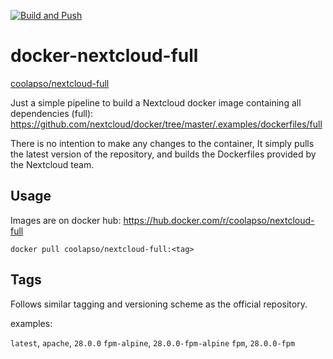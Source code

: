 [![Build and Push](https://github.com/coolapso/docker-nextcloud-full/actions/workflows/build.yaml/badge.svg?branch=main)](https://github.com/coolapso/docker-nextcloud-full/actions/workflows/build.yaml)

# docker-nextcloud-full

[coolapso/nextcloud-full](https://hub.docker.com/r/coolapso/nextcloud-full)

Just a simple pipeline to build a Nextcloud docker image containing all dependencies (full): https://github.com/nextcloud/docker/tree/master/.examples/dockerfiles/full

There is no intention to make any changes to the container, 
It simply pulls the latest version of the repository, and builds the Dockerfiles provided by the Nextcloud team. 

## Usage 

Images are on docker hub: https://hub.docker.com/r/coolapso/nextcloud-full

`docker pull coolapso/nextcloud-full:<tag>`

## Tags

Follows similar tagging and versioning scheme as the official repository.

examples:

`latest`, `apache`, `28.0.0`
`fpm-alpine`, `28.0.0-fpm-alpine`
`fpm`, `28.0.0-fpm`
